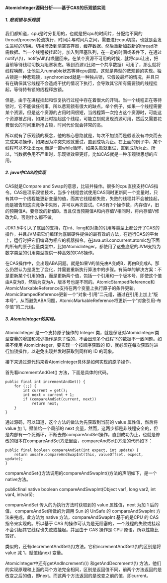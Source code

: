 #### AtomicInteger源码分析——基于CAS的乐观锁实现

##### 1. 悲观锁与乐观锁

我们都知道，cpu是时分复用的，也就是把cpu的时间片，分配给不同的thread/process轮流执行，时间片与时间片之间，需要进行cpu切换，也就是会发生进程的切换。切换涉及到清空寄存器，缓存数据。然后重新加载新的thread所需数据。当一个线程被挂起时，加入到阻塞队列，在一定的时间或条件下，在通过notify\\(\\)，notifyAll\\(\\)唤醒回来。在某个资源不可用的时候，就将cpu让出，把当前等待线程切换为阻塞状态。等到资源\\(比如一个共享数据）可用了，那么就将线程唤醒，让他进入runnable状态等待cpu调度。这就是典型的悲观锁的实现。独占锁是一种悲观锁，synchronized就是一种独占锁，它假设最坏的情况，并且只有在确保其它线程不会造成干扰的情况下执行，会导致其它所有需要锁的线程挂起，等待持有锁的线程释放锁。

但是，由于在进程挂起和恢复执行过程中存在着很大的开销。当一个线程正在等待锁时，它不能做任何事，所以悲观锁有很大的缺点。举个例子，如果一个线程需要某个资源，但是这个资源的占用时间很短，当线程第一次抢占这个资源时，可能这个资源被占用，如果此时挂起这个线程，可能立刻就发现资源可用，然后又需要花费很长的时间重新抢占锁，时间代价就会非常的高。

所以就有了乐观锁的概念，他的核心思路就是，每次不加锁而是假设没有冲突而去完成某项操作，如果因为冲突失败就重试，直到成功为止。在上面的例子中，某个线程可以不让出cpu,而是一直while循环，如果失败就重试，直到成功为止。所以，当数据争用不严重时，乐观锁效果更好。比如CAS就是一种乐观锁思想的应用。

##### 2.   java中CAS的实现

CAS就是Compare and Swap的意思，比较并操作。很多的cpu直接支持CAS指令。CAS是项乐观锁技术，当多个线程尝试使用CAS同时更新同一个变量时，只有其中一个线程能更新变量的值，而其它线程都失败，失败的线程并不会被挂起，而是被告知这次竞争中失败，并可以再次尝试。CAS有3个操作数，内存值V，旧的预期值A，要修改的新值B。当且仅当预期值A和内存值V相同时，将内存值V修改为B，否则什么都不做。

JDK1.5中引入了底层的支持，在int、long和对象的引用等类型上都公开了CAS的操作，并且JVM把它们编译为底层硬件提供的最有效的方法，在运行CAS的平台上，运行时把它们编译为相应的机器指令。在java.util.concurrent.atomic包下面的所有的原子变量类型中，比如AtomicInteger，都使用了这些底层的JVM支持为数字类型的引用类型提供一种高效的CAS操作。

在CAS操作中，会出现ABA问题。就是如果V的值先由A变成B，再由B变成A，那么仍然认为是发生了变化，并需要重新执行算法中的步骤。有简单的解决方案：不是更新某个引用的值，而是更新两个值，包括一个引用和一个版本号，即使这个值由A变为B，然后为变为A，版本号也是不同的。AtomicStampedReference和AtomicMarkableReference支持在两个变量上执行原子的条件更新。AtomicStampedReference更新一个“对象-引用”二元组，通过在引用上加上“版本号”，从而避免ABA问题，AtomicMarkableReference将更新一个“对象引用-布尔值”的二元组。

##### 3.  AtomicInteger的实现。

AtomicInteger 是一个支持原子操作的 Integer 类，就是保证对AtomicInteger类型变量的增加和减少操作是原子性的，不会出现多个线程下的数据不一致问题。如果不使用 AtomicInteger，要实现一个按顺序获取的 ID，就必须在每次获取时进行加锁操作，以避免出现并发时获取到同样的 ID 的现象。

接下来通过源代码来看AtomicInteger具体是如何实现的原子操作。

首先看incrementAndGet\(\) 方法，下面是具体的代码。

```
public final int incrementAndGet() {  
    for (;;) {  
        int current = get();  
        int next = current + 1;  
        if (compareAndSet(current, next))  
            return next;  
    }  
}
```

通过源码，可以知道，这个方法的做法为先获取到当前的 value 属性值，然后将 value 加 1，赋值给一个局部的 next 变量，然而，这两步都是非线程安全的，但是内部有一个死循环，不断去做compareAndSet操作，直到成功为止，也就是修改的根本在compareAndSet方法里面，compareAndSet\(\)方法的代码如下：

```
public final boolean compareAndSet(int expect, int update) {  
    return unsafe.compareAndSwapInt(this, valueOffset, expect, update);  
}
```

compareAndSet\(\)方法调用的compareAndSwapInt\(\)方法的声明如下，是一个native方法。

publicfinal native boolean compareAndSwapInt\(Object var1, long var2, int var4, intvar5\);

compareAndSet 传入的为执行方法时获取到的 value 属性值，next 为加 1 后的值， compareAndSet所做的为调用 Sun 的 UnSafe 的 compareAndSwapInt 方法来完成，此方法为 native 方法，compareAndSwapInt 基于的是CPU 的 CAS指令来实现的。所以基于 CAS 的操作可认为是无阻塞的，一个线程的失败或挂起不会引起其它线程也失败或挂起。并且由于 CAS 操作是 CPU 原语，所以性能比较好。

类似的，还有decrementAndGet\\(\\)方法。它和incrementAndGet\\(\\)的区别是将 value 减 1，赋值给next 变量。

AtomicInteger中还有getAndIncrement\\(\\) 和getAndDecrement\\(\\) 方法，他们的实现原理和上面的两个方法完全相同，区别是返回值不同，前两个方法返回的是改变之后的值，即next。而这两个方法返回的是改变之前的值，即current。


